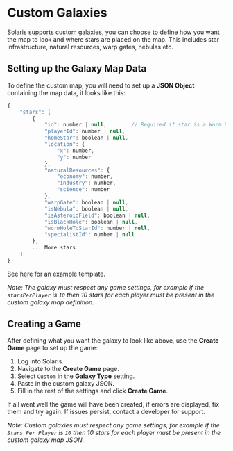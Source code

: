# Custom Galaxies

Solaris supports custom galaxies, you can choose to define how you want the map to look and where stars are placed on the map. This includes star infrastructure, natural resources, warp gates, nebulas etc.

## Setting up the Galaxy Map Data

To define the custom map, you will need to set up a **JSON Object** containing the map data, it looks like this:

```js
{
    "stars": [
        {
            "id": number | null,        // Required if star is a Worm Hole
            "playerId": number | null,
            "homeStar": boolean | null,
            "location": {
                "x": number,
                "y": number
            },
            "naturalResources": {
                "economy": number,
                "industry": number,
                "science": number
            },
            "warpGate": boolean | null,
            "isNebula": boolean | null,
            "isAsteroidField": boolean | null,
            "isBlackHole": boolean | null,
            "wormHoleToStarId": number | null,
            "specialistId": number | null
        },
        ... More stars
    ]
}
```

See [here](https://raw.githubusercontent.com/mike-eason/solaris/master/server/config/game/settings/user/customGalaxyExample.json) for an example template.

*Note: The galaxy must respect any game settings, for example if the `starsPerPlayer` is `10` then 10 stars for each player must be present in the custom galaxy map definition.*

## Creating a Game

After defining what you want the galaxy to look like above, use the **Create Game** page to set up the game:

1. Log into Solaris.
2. Navigate to the **Create Game** page.
3. Select `Custom` in the **Galaxy Type** setting.
4. Paste in the custom galaxy JSON.
5. Fill in the rest of the settings and click **Create Game**.

If all went well the game will have been created, if errors are displayed, fix them and try again. If issues persist, contact a developer for support.

*Note: Custom galaxies must respect any game settings, for example if the `Stars Per Player` is `10` then 10 stars for each player must be present in the custom galaxy map JSON.*